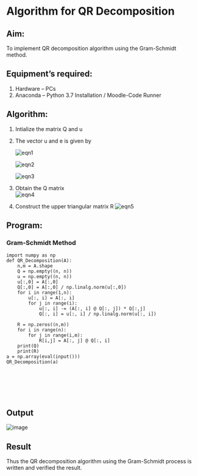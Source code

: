 # Algorithm for QR Decomposition
## Aim:
To implement QR decomposition algorithm using the Gram-Schmidt method.
## Equipment’s required:
1.	Hardware – PCs
2.	Anaconda – Python 3.7 Installation / Moodle-Code Runner
## Algorithm:
1.	Intialize the matrix Q and u
2.	The vector u and e is given by

    ![eqn1](./ex4.jpg)

    ![eqn2](./ex6.jpg)

    ![eqn3](./ex3.jpg)

3.	Obtain the Q matrix   
    ![eqn4](./ex1.jpg)
4.	Construct the upper triangular matrix R
    ![eqn5](./ex2.jpg)



## Program:
### Gram-Schmidt Method
```
import numpy as np
def QR_Decomposition(A):
    n,m = A.shape
    Q = np.empty((n, n))
    u = np.empty((n, n))
    u[:,0] = A[:,0]
    Q[:,0] = A[:,0] / np.linalg.norm(u[:,0])
    for i in range(1,n):
        u[:, i] = A[:, i] 
        for j in range(i):
            u[:, i] -= (A[:, i] @ Q[:, j]) * Q[:,j]
            Q[:, i] = u[:, i] / np.linalg.norm(u[:, i])
            
    R = np.zeros((n,m))
    for i in range(n):
        for j in range(i,m):
            R[i,j] = A[:, j] @ Q[:, i]     
    print(Q)
    print(R)
a = np.array(eval(input()))
QR_Decomposition(a)







```

## Output

![image](https://github.com/rohitgunasekaran/QRdecomposition/assets/119404546/8b8e10df-954e-4984-9d9c-fae852d13927)



## Result
Thus the QR decomposition algorithm using the Gram-Schmidt process is written and verified the result.
